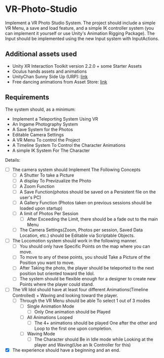 # VR-Photo-Studio
Implement a VR Photo Studio System. The project should include a simple VR Menu, a save and load feature, and a simple IK controller system (you can implement it yourself or use Unity's Animation Rigging Package). The Input should be implemented using the new Input system with InputActions.

## Additional assets used
- Unity XR Interaction Toolkit version 2.2.0 + some Starter Assets
- Oculus hands assets and animations
- UnityChan Sunny Side Up (URP): [link](https://unity-chan.com/download/releaseNote.php?id=ssu_urp)
- Free dancing animations from Asset Store: [link](https://assetstore.unity.com/packages/3d/animations/dance-animations-free-161313#content)

## Requirements
The system should, as a minimum:
- Implement a Teleporting System Using VR
- An Ingame Photography System
- A Save System for the Photos
- Editable Camera Settings
- A VR Menu To control the Project
- A Timeline System To Control the Character Animations
- A simple IK System For The Character

Details:
- [ ] The camera system should Implement The Following Concepts
	- [ ] A Shutter To take a Picture
	- [ ] A display To Previzualize the Photo
	- [ ] A Zoom Function
	- [ ] A Save Function(photos should be saved on a Persistent file on the user's PC)
	- [ ] A Gallery Function (Photos taken on previous sessions should be loaded upon startup)
	- [ ] A limit of Photos Per Session
		- [ ] After Exceeding the Limit, there should be a fade out to the main Menu
	- [ ] The Camera Settings(Zoom, Photos per session, Saved Data Location, etc.) should be Editable via Scriptable Objects.
  
- [ ] The Locomotion system should work in the following manner.
	- [ ] You should only have Specific Points on the map where you can move.
	- [ ] To move to any of these points, you should Take a Picture of the Position you want to move.
	- [ ] After Taking the photo, the player should be teleported to the next position but oriented toward the Idol.
	- [ ] The system should be flexible enough for a designer to create new Points where the player could stand.
  
- [ ] The VR Idol should have at least four different Animations(Timeline Controlled) + Waving and looking toward the player.
	- [ ] Through the VR Menu should be able To select 1 out of 3 modes
		- [ ] Single Animation Mode
			- [ ] Only One animation should be Played
		- [ ] All Animations Looped
			- [ ] The 4+ animations should be played One after the other and Loop to the first one upon completion.
		- [ ] Waving Mode
			- [ ] The Character should Be in Idle mode while Looking at the player and Waving(Use an Ik Controller for this)
      
- [x] The experience should have a beginning and an end.
